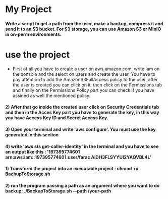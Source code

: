# My Project
#### Write a script to get a path from the user, make a backup, compress it and send it to an S3 bucket. For S3 storage, you can use Amazon S3 or MinIO in on-perm environments.

# use the project
* First of all you have to create a user on aws.amazon.com, write iam on the console and the select on users and create the user. You have to pay attention to add the AmazonS3FullAccess policy to the user, after the user is created you can click on it, then click on the Permissions tab and finally on the Permissions Policy part you can check if you have assined as well the mentioned policy.
#### 2) After that go inside the created user click on Security Credentials tab and then in the Acces Key part you have to generate the key, in this way you have Access Key ID and Secret Access Key. 
#### 3) Open your terminal and write 'aws configure'. You must use the key generated in this section
#### 4) write 'aws sts get-caller-identity' in the terminal and you have to see an output like this : '197395774601    arn:aws:iam::197395774601:user/faraz   AIDH3FLSYYUI2YAQVBL4L'
#### 1) Transform the project into an executable project : chmod +x BachupToStorage.sh
#### 2) run the program passing a path as an argument where you want to do backup: ./BackupToStorage.sh --path /your-path
